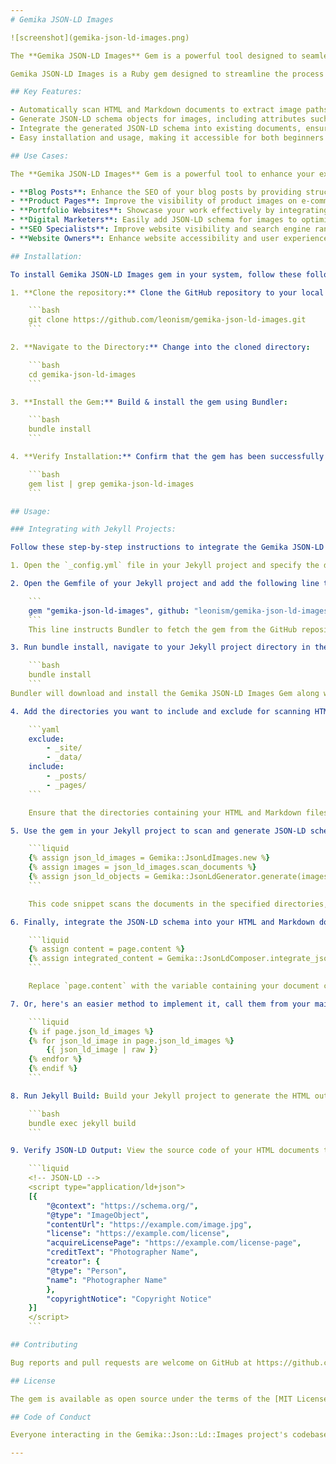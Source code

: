 ```yaml
---
# Gemika JSON-LD Images

![screenshot](gemika-json-ld-images.png)

The **Gemika JSON-LD Images** Gem is a powerful tool designed to seamlessly integrate JSON-LD schema for images into your Jekyll projects. This gem simplifies the process of adding structured data to your website, improving its visibility and accessibility to search engines. Whether you're a digital marketer, SEO specialist, or website owner, this gem offers a convenient solution for enhancing your website's images SEO performance.

Gemika JSON-LD Images is a Ruby gem designed to streamline the process of generating JSON-LD schema for images and integrating them seamlessly into HTML and Markdown documents, particularly in Jekyll projects. With this gem, you can enhance the SEO performance of your website by providing search engines with structured data about the images on your pages.

## Key Features:

- Automatically scan HTML and Markdown documents to extract image paths.
- Generate JSON-LD schema objects for images, including attributes such as content URL, license, creator information, and more.
- Integrate the generated JSON-LD schema into existing documents, ensuring compatibility with Liquid syntax used in Jekyll projects.
- Easy installation and usage, making it accessible for both beginners and experienced developers.

## Use Cases:

The **Gemika JSON-LD Images** Gem is a powerful tool to enhance your existing Jekyll's project with JSON-LD images schema, you'll help search engine navigate & index your project by giving them set of trails that comply with Google's specification. Especially if your site use a lot of images that reside out of your frontmatter variables, both in the HTML or Markdown format. Here are some examples to illustrate the ideas better.

- **Blog Posts**: Enhance the SEO of your blog posts by providing structured data for images embedded within them.
- **Product Pages**: Improve the visibility of product images on e-commerce websites by including JSON-LD schema for each image.
- **Portfolio Websites**: Showcase your work effectively by integrating JSON-LD schema for images in your portfolio pages.
- **Digital Marketers**: Easily add JSON-LD schema for images to optimize website content for search engines.
- **SEO Specialists**: Improve website visibility and search engine rankings by providing structured data for images.
- **Website Owners**: Enhance website accessibility and user experience by incorporating JSON-LD schema into Jekyll projects.

## Installation:

To install Gemika JSON-LD Images gem in your system, follow these following steps:

1. **Clone the repository:** Clone the GitHub repository to your local machine using the following command:

    ```bash
    git clone https://github.com/leonism/gemika-json-ld-images.git
    ```

2. **Navigate to the Directory:** Change into the cloned directory:

    ```bash
    cd gemika-json-ld-images
    ```

3. **Install the Gem:** Build & install the gem using Bundler:

    ```bash
    bundle install
    ```

4. **Verify Installation:** Confirm that the gem has been successfully installed:

    ```bash
    gem list | grep gemika-json-ld-images
    ```

## Usage:

### Integrating with Jekyll Projects:

Follow these step-by-step instructions to integrate the Gemika JSON-LD Images Gem into your existing Jekyll projects:

1. Open the `_config.yml` file in your Jekyll project and specify the directories/folder to include and/or exclude for scanning HTML and Markdown documents.

2. Open the Gemfile of your Jekyll project and add the following line to declare the Gemika JSON-LD Images Gem as a dependency:

    ```
    gem "gemika-json-ld-images", github: "leonism/gemika-json-ld-images"
    ```
    This line instructs Bundler to fetch the gem from the GitHub repository specified.

3. Run bundle install, navigate to your Jekyll project directory in the terminal and run the following command to install the gem and its dependencies:

    ```bash
    bundle install
    ```
Bundler will download and install the Gemika JSON-LD Images Gem along with any other dependencies specified in your Gemfile.

4. Add the directories you want to include and exclude for scanning HTML and Markdown documents. For example:

    ```yaml
    exclude:
        - _site/
        - _data/
    include:
        - _posts/
        - _pages/
    ```

    Ensure that the directories containing your HTML and Markdown files are included.

5. Use the gem in your Jekyll project to scan and generate JSON-LD schema for images. Here's an example of how to use it in a Jekyll layout or template:

    ```liquid
    {% assign json_ld_images = Gemika::JsonLdImages.new %}
    {% assign images = json_ld_images.scan_documents %}
    {% assign json_ld_objects = Gemika::JsonLdGenerator.generate(images) %}
    ```

    This code snippet scans the documents in the specified directories, generates JSON-LD schema for images, and stores them in the `json_ld_objects` variable.

6. Finally, integrate the JSON-LD schema into your HTML and Markdown documents. You can use the `integrate_json_ld` method provided by the gem. For example:

    ```liquid
    {% assign content = page.content %}
    {% assign integrated_content = Gemika::JsonLdComposer.integrate_json_ld(content, json_ld_objects) %}
    ```

    Replace `page.content` with the variable containing your document content. This will integrate the JSON-LD schema into your documents.

7. Or, here's an easier method to implement it, call them from your main layout. In your Jekyll layout files (e.g., default.html), add the Liquid syntax for embedding JSON-LD schema:

    ```liquid
    {% if page.json_ld_images %}
    {% for json_ld_image in page.json_ld_images %}
        {{ json_ld_image | raw }}
    {% endfor %}
    {% endif %}
    ```

8. Run Jekyll Build: Build your Jekyll project to generate the HTML output:

    ```bash
    bundle exec jekyll build
    ```

9. Verify JSON-LD Output: View the source code of your HTML documents to verify that the JSON-LD schema for images has been successfully integrated. You should see the JSON-LD schema included in the `<head>` or `<body>` section of the document.

    ```liquid
    <!-- JSON-LD -->
    <script type="application/ld+json">
    [{
        "@context": "https://schema.org/",
        "@type": "ImageObject",
        "contentUrl": "https://example.com/image.jpg",
        "license": "https://example.com/license",
        "acquireLicensePage": "https://example.com/license-page",
        "creditText": "Photographer Name",
        "creator": {
        "@type": "Person",
        "name": "Photographer Name"
        },
        "copyrightNotice": "Copyright Notice"
    }]
    </script>
    ```

## Contributing

Bug reports and pull requests are welcome on GitHub at https://github.com/leonism/gemika-json-ld-images. This project is intended to be a safe, welcoming space for collaboration, and contributors are expected to adhere to the [code of conduct](https://github.com/leonism/gemika-json-ld-images/blob/main/CODE_OF_CONDUCT.md).

## License

The gem is available as open source under the terms of the [MIT License](https://opensource.org/licenses/MIT).

## Code of Conduct

Everyone interacting in the Gemika::Json::Ld::Images project's codebases, issue trackers, chat rooms and mailing lists is expected to follow the [code of conduct](https://github.com/[USERNAME]/gemika-json-ld-images/blob/main/CODE_OF_CONDUCT.md).

---
```


<!-- @format -->
